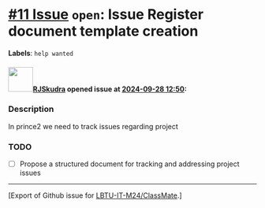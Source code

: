 # [\#11 Issue](https://github.com/LBTU-IT-M24/ClassMate/issues/11) `open`: Issue Register document template creation

**Labels**: `help wanted`

#### <img src="https://avatars.githubusercontent.com/u/47944724?v=4" width="50">[RJSkudra](https://github.com/RJSkudra) opened issue at [2024-09-28 12:50](https://github.com/LBTU-IT-M24/ClassMate/issues/11):

### Description

In prince2 we need to track issues regarding project

### TODO

-   ☐ Propose a structured document for tracking and addressing project
    issues

------------------------------------------------------------------------

\[Export of Github issue for
[LBTU-IT-M24/ClassMate](https://github.com/LBTU-IT-M24/ClassMate).\]
